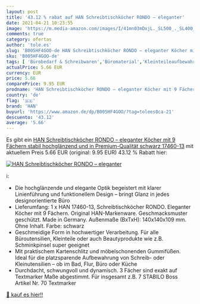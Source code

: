 ```yaml
---
layout: post
title: '43.12 % rabat auf HAN Schreibtischköcher RONDO – eleganter'
date: 2021-04-21 10:23:55
image: 'https://m.media-amazon.com/images/I/41mn03mDxjL._SL500_._SL400_.jpg'
comments: true
category: ofertas
author: 'tole.es'
slug: 'B005HF4GOO-de HAN Schreibtischköcher RONDO – eleganter Köcher mit 9...'
sku: 'B005HF4GOO-de'
tags: [ 'Bürobedarf & Schreibwaren','Büromaterial','Kleinteileaufbewahrung','Schreibtischzubehör & Ablage','Utensilienschalen','han', ]
actualPrice: 5.66 EUR
currency: EUR
price: 5.66
comparePrice: 9.95 EUR
prodname: 'HAN Schreibtischköcher RONDO – eleganter Köcher mit 9 Fächern  stabil  hochglänzend und in Premium-Qualität  schwarz  17460-13'
country: 'de'
flag: '🇩🇪'
brand: 'HAN'
buyurl: 'https://www.amazon.de/dp/B005HF4GOO/?tag=tolees0ca-21'
descuento: '43.12'
average: '5.66'
---
```


Es gibt ein [HAN Schreibtischköcher RONDO – eleganter Köcher mit 9 Fächern  stabil  hochglänzend und in Premium-Qualität  schwarz  17460-13](https://www.amazon.de/dp/B005HF4GOO/?tag=tolees0ca-21) mit aktuellem Preis 5.66 EUR (original: 9.95 EUR) 43.12 % Rabatt hier:

[![HAN Schreibtischköcher RONDO – eleganter](https://m.media-amazon.com/images/I/41mn03mDxjL._SL500_._SL400_.jpg)](https://www.amazon.de/dp/B005HF4GOO/?tag=tolees0ca-21)

ℹ️:

- Die hochglänzende und elegante Optik begeistert mit klarer Linienführung und funktionellem Design – bringt Glanz in jedes designorientierte Büro
- Lieferumfang: 1 x HAN 17460-13, Schreibtischköcher RONDO. Eleganter Köcher mit 9 Fächern. Original HAN-Markenware. Geschmacksmuster geschützt. Made in Germany. Außenmaße (BxTxH): 140x140x109 mm. Ohne Inhalt. Farbe: schwarz
- Geschmeidige Form in hochwertiger Verarbeitung. Für alle Büroutensilien, Kleinteile oder auch Beautyprodukte wie z.B. Schminkpinsel super geeignet
- Mit praktischem Kartenschlitz und möbelschonenden Gummifüßen. Ideal für die platzsparende Aufbewahrung von Schreib- oder Kleinutensilien – ob im Bad, Flur, Büro oder Küche
- Durchdacht, schwungvoll und dynamisch. 3 Fächer sind exakt auf Textmarker Maße abgestimmt. Für insgesamt z.B. 7 STABILO Boss Artikel Nr. 70 Textmarker

[🛒 kauf es hier!!](https://www.amazon.de/dp/B005HF4GOO/?tag=tolees0ca-21)
